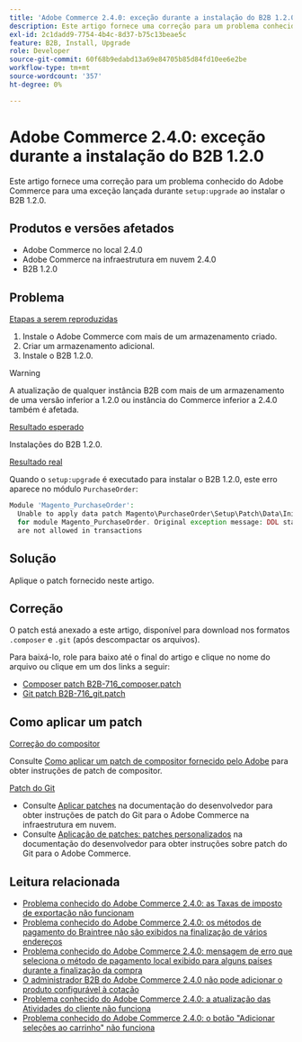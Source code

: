 ```yaml
---
title: 'Adobe Commerce 2.4.0: exceção durante a instalação do B2B 1.2.0'
description: Este artigo fornece uma correção para um problema conhecido do Adobe Commerce para uma exceção lançada durante "setup:upgrade" ao instalar o B2B 1.2.0.
exl-id: 2c1dadd9-7754-4b4c-8d37-b75c13beae5c
feature: B2B, Install, Upgrade
role: Developer
source-git-commit: 60f68b9edabd13a69e84705b85d84fd10ee6e2be
workflow-type: tm+mt
source-wordcount: '357'
ht-degree: 0%

---
```


# Adobe Commerce 2.4.0: exceção durante a instalação do B2B 1.2.0

Este artigo fornece uma correção para um problema conhecido do Adobe Commerce para uma exceção lançada durante `setup:upgrade` ao instalar o B2B 1.2.0.

## Produtos e versões afetados

* Adobe Commerce no local 2.4.0
* Adobe Commerce na infraestrutura em nuvem 2.4.0
* B2B 1.2.0

## Problema

<u>Etapas a serem reproduzidas</u>

1. Instale o Adobe Commerce com mais de um armazenamento criado.
1. Criar um armazenamento adicional.
1. Instale o B2B 1.2.0.

>[!WARNING]
>
>A atualização de qualquer instância B2B com mais de um armazenamento de uma versão inferior a 1.2.0 ou instância do Commerce inferior a 2.4.0 também é afetada.

<u>Resultado esperado</u>

Instalações do B2B 1.2.0.

<u>Resultado real</u>

Quando o `setup:upgrade` é executado para instalar o B2B 1.2.0, este erro aparece no módulo `PurchaseOrder`:

```php
Module 'Magento_PurchaseOrder':
  Unable to apply data patch Magento\PurchaseOrder\Setup\Patch\Data\InitPurchaseOrderSalesSequence
  for module Magento_PurchaseOrder. Original exception message: DDL statements
  are not allowed in transactions
```

## Solução

Aplique o patch fornecido neste artigo.

## Correção

O patch está anexado a este artigo, disponível para download nos formatos `.composer` e `.git` (após descompactar os arquivos).

Para baixá-lo, role para baixo até o final do artigo e clique no nome do arquivo ou clique em um dos links a seguir:

* [Composer patch B2B-716\_composer.patch](assets/B2B-716_composer.patch.zip)
* [Git patch B2B-716\_git.patch](assets/B2B-716_git.patch.zip)

## Como aplicar um patch

<u>Correção do compositor </u>

Consulte [Como aplicar um patch de compositor fornecido pelo Adobe](/help/how-to/general/how-to-apply-a-composer-patch-provided-by-magento.md) para obter instruções de patch de compositor.

<u>Patch do Git </u>

* Consulte [Aplicar patches](https://experienceleague.adobe.com/en/docs/commerce-cloud-service/user-guide/develop/upgrade/apply-patches) na documentação do desenvolvedor para obter instruções de patch do Git para o Adobe Commerce na infraestrutura em nuvem.
* Consulte [Aplicação de patches: patches personalizados](https://experienceleague.adobe.com/en/docs/commerce-operations/upgrade-guide/patches/overview#custom-patches) na documentação do desenvolvedor para obter instruções sobre patch do Git para o Adobe Commerce.

## Leitura relacionada

* [Problema conhecido do Adobe Commerce 2.4.0: as Taxas de imposto de exportação não funcionam](/help/troubleshooting/miscellaneous/magento-2-4-0-known-issue-export-tax-rates-does-not-work.md)
* [Problema conhecido do Adobe Commerce 2.4.0: os métodos de pagamento do Braintree não são exibidos na finalização de vários endereços](/help/troubleshooting/payments/magento-2-4-0-braintree-not-in-multiple-addresses-checkout.md)
* [Problema conhecido do Adobe Commerce 2.4.0: mensagem de erro que seleciona o método de pagamento local exibido para alguns países durante a finalização da compra](/help/troubleshooting/payments/magento-2-4-0-checkout-error-selecting-local-payments.md)
* [O administrador B2B do Adobe Commerce 2.4.0 não pode adicionar o produto configurável à cotação](/help/troubleshooting/miscellaneous/magento-2-4-0-b2b-admin-can-t-add-configurable-product-to-quote.md)
* [Problema conhecido do Adobe Commerce 2.4.0: a atualização das Atividades do cliente não funciona](/help/troubleshooting/miscellaneous/magento-2-4-0-refresh-on-customer-activities-does-not-work.md)
* [Problema conhecido do Adobe Commerce 2.4.0: o botão &quot;Adicionar seleções ao carrinho&quot; não funciona](/help/troubleshooting/miscellaneous/magento-2-4-0-add-selections-to-my-cart-does-not-work.md)

